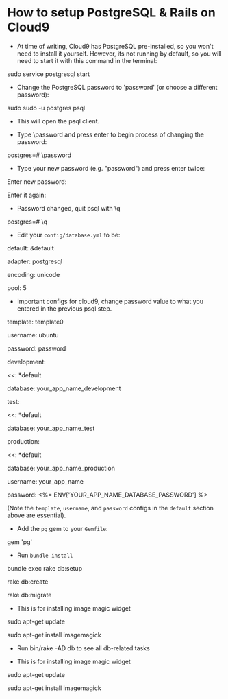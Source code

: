 # How to setup PostgreSQL & Rails on Cloud9

- At time of writing, Cloud9 has PostgreSQL pre-installed, so you won't need to install it yourself. However, its not running by default, so you will need to start it with this command in the terminal:

sudo service postgresql start

- Change the PostgreSQL password to 'password' (or choose a different password):

sudo sudo -u postgres psql

- This will open the psql client.

- Type \password and press enter to begin process of changing the password:

postgres=# \password

- Type your new password (e.g. "password") and press enter twice:

Enter new password: 

Enter it again: 

- Password changed, quit psql with \q

postgres=# \q 

- Edit your `config/database.yml` to be:

default: &default

  adapter: postgresql
  
  encoding: unicode
  
  pool: 5
  
  - Important configs for cloud9, change password value to what you entered in the previous psql step.
  
  template: template0
  
  username: ubuntu
  
  password: password
  
development:

  <<: *default
  
  database: your_app_name_development

test:

  <<: *default
  
  database: your_app_name_test

production:

  <<: *default
  
  database: your_app_name_production
  
  username: your_app_name
  
  password: <%= ENV['YOUR_APP_NAME_DATABASE_PASSWORD'] %>


(Note the `template`, `username`, and `password` configs in the `default` section above are essential).

- Add the `pg` gem to your `Gemfile`:

gem 'pg'

- Run `bundle install`

bundle exec rake db:setup

rake db:create

rake db:migrate

- This is for installing image magic widget

sudo apt-get update

sudo apt-get install imagemagick

- Run bin/rake -AD db to see all db-related tasks

- This is for installing image magic widget

sudo apt-get update

sudo apt-get install imagemagick
